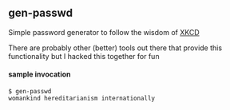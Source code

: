 ## gen-passwd

Simple password generator to follow the wisdom of [XKCD](http://xkcd.com/936/)

There are probably other (better) tools out there that provide this functionality
but I hacked this together for fun

#### sample invocation
```
$ gen-passwd
womankind hereditarianism internationally
```
